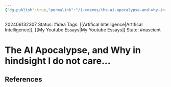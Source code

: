 ```yaml
---
{"dg-publish":true,"permalink":"/1-cosmos/the-ai-apocalypse-and-why-in-hindsight-i-do-not-care/"}
---
```


202406132307
Status: #idea
Tags: [[Artifical Intelligence\|Artifical Intelligence]], [[My Youtube Essays\|My Youtube Essays]]
State: #nascient
# The AI Apocalypse, and Why in hindsight I do not care...



## References
